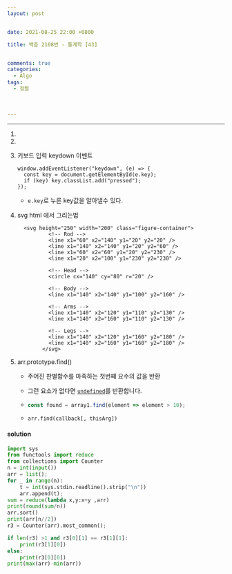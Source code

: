 ```yaml
---
layout: post


date: 2021-08-25 22:00 +0800

title: 백준 2108번 - 통계학 [43]


comments: true
categories: 
  - Algo
tags: 
  - 정렬
  
  

---
```


---



1. 

2. 

3. 키보드 입력 keydown 이벤트

   ```
   window.addEventListener("keydown", (e) => {
     const key = document.getElementById(e.key);
     if (key) key.classList.add("pressed");
   });
   ```

   - `e.key`로 누른 key값을 알아낼수 있다. 

4. svg html 에서 그리는법

   ```
     <svg height="250" width="200" class="figure-container">
             <!-- Rod -->
             <line x1="60" x2="140" y1="20" y2="20" />
             <line x1="140" x2="140" y1="20" y2="60" />
             <line x1="60" x2="60" y1="20" y2="230" />
             <line x1="20" x2="100" y1="230" y2="230" />
   
             <!-- Head -->
             <circle cx="140" cy="80" r="20" />
   
             <!-- Body -->
             <line x1="140" x2="140" y1="100" y2="160" />
   
             <!-- Arms -->
             <line x1="140" x2="120" y1="110" y2="130" />
             <line x1="140" x2="160" y1="110" y2="130" />
   
             <!-- Legs -->
             <line x1="140" x2="120" y1="160" y2="180" />
             <line x1="140" x2="160" y1="160" y2="180" />
           </svg>
   ```

5. arr.prototype.find()

   - 주어진 판별함수를 마족하는 첫번쨰 요수의 값을 반환

   - 그런 요소가 없다면 [`undefined`](https://developer.mozilla.org/ko/docs/Web/JavaScript/Reference/Global_Objects/undefined)를 반환합니다.

   - ```js
     const found = array1.find(element => element > 10);
     ```

   - ```
     arr.find(callback[, thisArg])
     ```

     



#### solution

```python
import sys
from functools import reduce
from collections import Counter
n = int(input())
arr = list();
for _ in range(n):
    t = int(sys.stdin.readline().strip("\n"))
    arr.append(t);
sum = reduce(lambda x,y:x+y ,arr)
print(round(sum/n))
arr.sort()
print(arr[n//2])
r3 = Counter(arr).most_common();

if len(r3) >1 and r3[0][1] == r3[1][1]:
    print(r3[1][0])
else:
    print(r3[0][0])
print(max(arr)-min(arr))
```



 